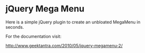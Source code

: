 <h1>jQuery Mega Menu</h1>
Here is a simple jQuery plugin to create an unbloated MegaMenu in seconds.

For the documentation visit:

<a href='http://www.geektantra.com/2010/05/jquery-megamenu-2/'><a href='http://www.geektantra.com/2010/05/jquery-megamenu-2/'>http://www.geektantra.com/2010/05/jquery-megamenu-2/</a></a>